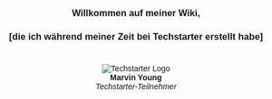 <body style="font-family: Arial, sans-serif;text-align: center;">
    <p align="center">
        <h3>Willkommen auf meiner Wiki,</h3> 
        <h3>[die ich während meiner Zeit bei Techstarter erstellt habe]</h3>
        <h1></h1>
        <img style="max-width: 100%;height: auto;" src="https://techstarter.de/wp-content/uploads/2024/03/techstarter-logo.svg" alt="Techstarter Logo"></img><br>
        <strong>Marvin Young</strong><br>
        <em>Techstarter-Teilnehmer</em><br>
        <!-- <p>Ich bin froh, ein Teil des <span style="color:#33d1ff;">Kurses 24-11-ON</span> zu sein und mich ständig im Bereich <span style="color:#33d1ff;">Front- und Backend-Entwicklung</span> weiterzubilden. Hier werde ich meine Assignments regelmäßig hochladen, um diese abzugeben und zu dokumentieren. Viel Spaß beim Erkunden meiner Reise!<p> -->
    </p>
</body>


